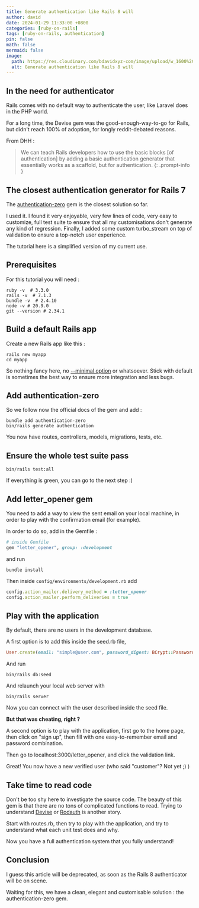 ```yaml
---
title: Generate authentication like Rails 8 will
author: david
date: 2024-01-29 11:33:00 +0800
categories: [ruby-on-rails]
tags: [ruby-on-rails, authentication]
pin: false
math: false
mermaid: false
image:
  path: https://res.cloudinary.com/bdavidxyz-com/image/upload/w_1600%2Ch_836%2Cq_100/l_text:Karla_72_bold:Generate%20authentication%20like%20Rails%208%20will%2Cco_rgb:ffe4e6%2Cc_fit%2Cw_1400%2Ch_240/fl_layer_apply%2Cg_south_west%2Cx_100%2Cy_180/l_text:Karla_48:A%20tutorial%20and%20preview%2Cco_rgb:ffe4e680%2Cc_fit%2Cw_1400/fl_layer_apply%2Cg_south_west%2Cx_100%2Cy_100/newblog/globals/bg_me.jpg
  alt: Generate authentication like Rails 8 will
---
```


## In the need for authenticator

Rails comes with no default way to authenticate the user, like Laravel does in the PHP world.

For a long time, the Devise gem was the good-enough-way-to-go for Rails, but didn't reach 100% of adoption, for longly reddit-debated reasons.

From DHH :

> We can teach Rails developers how to use the basic blocks [of authentication] by adding a basic authentication generator that essentially works as a scaffold, but for authentication.
{: .prompt-info }

## The closest authentication generator for Rails 7

The <a href="https://github.com/lazaronixon/authentication-zero" target="_blank">authentication-zero</a> gem is the closest solution so far.

I used it. I found it very enjoyable, very few lines of code, very easy to customize, full test suite to ensure that all my customisations don't generate any kind of regression. Finally, I added some custom turbo_stream on top of validation to ensure a top-notch user experience.

The tutorial here is a simplified version of my current use.

## Prerequisites

For this tutorial you will need :

```shell
ruby -v  # 3.3.0
rails -v  # 7.1.3
bundle -v  # 2.4.10
node -v # 20.9.0
git --version # 2.34.1
```


## Build a default Rails app

Create a new Rails app like this :

```shell
rails new myapp
cd myapp

```

So nothing fancy here, no [--minimal option](/blog/rails-new-options/) or whatsoever. Stick with default is sometimes the best way to ensure more integration and less bugs.


## Add authentication-zero


So we follow now the official docs of the gem and add :

```shell
bundle add authentication-zero
bin/rails generate authentication

```

You now have routes, controllers, models, migrations, tests, etc.

## Ensure the whole test suite pass

```shell
bin/rails test:all

```

If everything is green, you can go to the next step :)


## Add letter_opener gem

You need to add a way to view the sent email on your local machine, in order to play with the confirmation email (for example).

In order to do so, add in the Gemfile :

```ruby
# inside Gemfile
gem "letter_opener", group: :development
```

and run

```shell
bundle install
```

Then inside `config/environments/development.rb` add

```ruby
config.action_mailer.delivery_method = :letter_opener
config.action_mailer.perform_deliveries = true
```

## Play with the application

By default, there are no users in the development database.

A first option is to add this inside the seed.rb file,

```ruby
User.create(email: "simple@user.com", password_digest: BCrypt::Password.create("Secret1*3*5*"), verified: true)

```

And run

```shell
bin/rails db:seed
```

And relaunch your local web server with

```shell
bin/rails server
```

Now you can connect with the user described inside the seed file.

**But that was cheating, right ?**

A second option is to play with the application, first go to the home page, then click on "sign up", then fill with one easy-to-remember email and password combination.

Then go to localhost:3000/letter_opener, and click the validation link.

Great! You now have a new verified user (who said "customer"? Not yet ;) )


## Take time to read code

Don't be too shy here to investigate the source code. The beauty of this gem is that there are no tons of complicated functions to read. Trying to understand [Devise](/blog/ruby-on-rails-authentication-tutorial-with-devise/) or [Rodauth](/blog/rails-authentication-with-rodauth-an-elegant-gem/) is another story.

Start with routes.rb, then try to play with the application, and try to understand what each unit test does and why.

Now you have a full authentication system that you fully understand!



## Conclusion

I guess this article will be deprecated, as soon as the Rails 8 authenticator will be on scene.

Waiting for this, we have a clean, elegant and customisable solution : the authentication-zero gem.